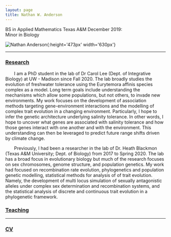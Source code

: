 ```yaml
---
layout: page
title: Nathan W. Anderson
---
```

BS in Applied Mathematics Texas A&M December 2019: <br>
Minor in Biology


![Nathan Anderson](pic.jpg){:height='473px' width='630px'}
<hr color = '#fff'>

### [Research](http://nw-anderson.github.io/nw-anderson_research.github.io/)

&nbsp;&nbsp;&nbsp;&nbsp;&nbsp;&nbsp; I am a PhD student in the lab of Dr Carol Lee (Dept. of Integrative Biology) at UW - Madison since Fall 2020. The lab broadly studies the evolution of freshwater tolerance using the Eurytemora affinis species complex as a model. Long term goals include understanding the mechanisms which allow some populations, but not others, to invade new environments. My work focuses on the development of association methods targeting gene-environment interactions and the modelling of complex trait evolution in a changing environment. Particularly, I hope to infer the genetic architecture underlying salinity tolerance. In other words, I hope to uncover what genes are associated with salinity tolerance and how those genes interact with one another and with the environment. This understanding can then be leveraged to predict future range shifts driven by climate change.

&nbsp;&nbsp;&nbsp;&nbsp;&nbsp;&nbsp; Previously, I had been a researcher in the lab of Dr. Heath Blackmon (Texas A&M University; Dept. of Biology) from 2017 to Spring 2020. The lab has a broad focus in evolutionary biology but much of the research focuses on sex chromosomes, genome structure, and population genetics. My work had focused on recombination rate evolution, phylogenetics and population genetic modelling, statistical methods for analysis of of trait evolution. Namely, the development of multi locus simulation of sexually antagonistic alleles under complex sex determination and recombination systems, and the statistical analysis of discrete and continuous trait evolution in a phylogenetic framework. 

### [Teaching]()


<hr color = '#fff'>

### [CV](https://docs.google.com/document/d/1x__x_N1p2K2cdQtj4fG9xxhNSBCTvy_BpAZppW_HBHY/edit?usp=sharing)



